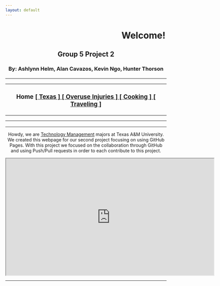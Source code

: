 ```yaml
---
layout: default
---
```

<html>
<head>
<title>Group 5 Website for TCMG 412</title>

</head>


<tr>


<h1><marquee behavior="alternate">Welcome!</marquee></h1>
<h2 align="center"><b>Group 5 Project 2</b></h2>
<h3 align="center">By: Ashlynn Helm, Alan Cavazos, Kevin Ngo, Hunter Thorson</h3>
<h4 align="center">
 
<hr align="center">
<center><table><tr><td><h3><center> <b>Home</b>  <a href= "j_saldua.html"> [ Texas ] </a>  <a href= "j_ilori.html"> [ Overuse Injuries ]  </a> <a href= "t_sheldon.html"> [ Cooking ] </a> <a href= "j_raburn.html"> [ Traveling ]  </a> </center></h3></td> </tr></table></center>
<hr align="center">


<span id='ct' ></span>
</h4>
<hr align="center">

<center><p>	Howdy, we are <a href="https://catalog.tamu.edu/undergraduate/education-human-development/educational-administration-human-resource-development/technology-management-bs/">Technology Management</a> majors at Texas A&M University.
We created this webpage for our second project focusing on using GitHub Pages.
With this project we focused on the collaboration through GitHub and using Push/Pull requests in order to each contribute to this project.</p></center>

<iframe height="365" width="650"  
src="https://www.youtube.com/embed/1FrHm9R-7Mo?autoplay=1&mute=1&loop=1"> 
</iframe>
 
<hr align="center">
